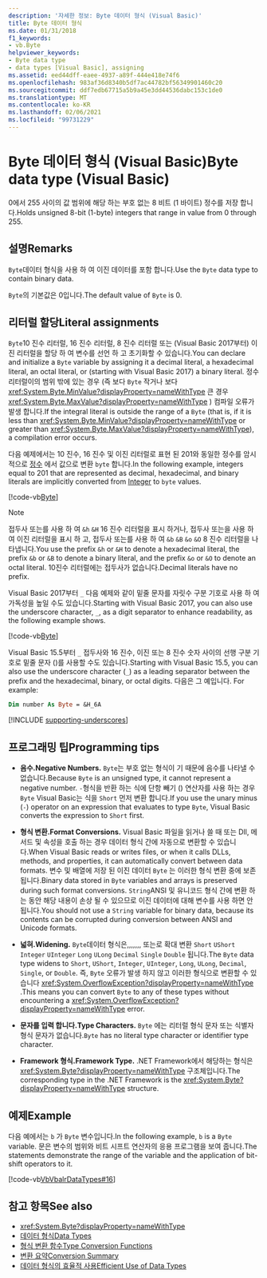 ```yaml
---
description: '자세한 정보: Byte 데이터 형식 (Visual Basic)'
title: Byte 데이터 형식
ms.date: 01/31/2018
f1_keywords:
- vb.Byte
helpviewer_keywords:
- Byte data type
- data types [Visual Basic], assigning
ms.assetid: eed44dff-eaee-4937-a89f-444e418e74f6
ms.openlocfilehash: 983af36d8340b5df7ac44782bf56349901460c20
ms.sourcegitcommit: ddf7edb67715a5b9a45e3dd44536dabc153c1de0
ms.translationtype: MT
ms.contentlocale: ko-KR
ms.lasthandoff: 02/06/2021
ms.locfileid: "99731229"
---
```

# <a name="byte-data-type-visual-basic"></a><span data-ttu-id="c1275-103">Byte 데이터 형식 (Visual Basic)</span><span class="sxs-lookup"><span data-stu-id="c1275-103">Byte data type (Visual Basic)</span></span>

<span data-ttu-id="c1275-104">0에서 255 사이의 값 범위에 해당 하는 부호 없는 8 비트 (1 바이트) 정수를 저장 합니다.</span><span class="sxs-lookup"><span data-stu-id="c1275-104">Holds unsigned 8-bit (1-byte) integers that range in value from 0 through 255.</span></span>

## <a name="remarks"></a><span data-ttu-id="c1275-105">설명</span><span class="sxs-lookup"><span data-stu-id="c1275-105">Remarks</span></span>

<span data-ttu-id="c1275-106">`Byte`데이터 형식을 사용 하 여 이진 데이터를 포함 합니다.</span><span class="sxs-lookup"><span data-stu-id="c1275-106">Use the `Byte` data type to contain binary data.</span></span>  
  
<span data-ttu-id="c1275-107">`Byte`의 기본값은 0입니다.</span><span class="sxs-lookup"><span data-stu-id="c1275-107">The default value of `Byte` is 0.</span></span>

## <a name="literal-assignments"></a><span data-ttu-id="c1275-108">리터럴 할당</span><span class="sxs-lookup"><span data-stu-id="c1275-108">Literal assignments</span></span>

<span data-ttu-id="c1275-109">`Byte`10 진수 리터럴, 16 진수 리터럴, 8 진수 리터럴 또는 (Visual Basic 2017부터) 이진 리터럴을 할당 하 여 변수를 선언 하 고 초기화할 수 있습니다.</span><span class="sxs-lookup"><span data-stu-id="c1275-109">You can declare and initialize a `Byte` variable by assigning it a decimal literal, a hexadecimal literal, an octal literal, or (starting with Visual Basic 2017) a binary literal.</span></span> <span data-ttu-id="c1275-110">정수 리터럴이의 범위 밖에 있는 경우 (즉 보다 `Byte` 작거나 보다 <xref:System.Byte.MinValue?displayProperty=nameWithType> 큰 경우 <xref:System.Byte.MaxValue?displayProperty=nameWithType> ) 컴파일 오류가 발생 합니다.</span><span class="sxs-lookup"><span data-stu-id="c1275-110">If the integral literal is outside the range of a `Byte` (that is, if it is less than <xref:System.Byte.MinValue?displayProperty=nameWithType> or greater than <xref:System.Byte.MaxValue?displayProperty=nameWithType>), a compilation error occurs.</span></span>

<span data-ttu-id="c1275-111">다음 예제에서는 10 진수, 16 진수 및 이진 리터럴로 표현 된 201와 동일한 정수를 암시적으로 [정수](integer-data-type.md) 에서 값으로 변환 `byte` 합니다.</span><span class="sxs-lookup"><span data-stu-id="c1275-111">In the following example, integers equal to 201 that are represented as decimal, hexadecimal, and binary literals are implicitly converted from [Integer](integer-data-type.md) to `byte` values.</span></span>

[!code-vb[Byte](../../../../samples/snippets/visualbasic/language-reference/data-types/numeric-literals.vb#Byte)]

> [!NOTE]
> <span data-ttu-id="c1275-112">접두사 또는를 사용 하 여 `&h` `&H` 16 진수 리터럴을 표시 하거나, 접두사 또는을 사용 하 여 이진 리터럴을 표시 하 고, 접두사 또는를 사용 하 여 `&b` `&B` `&o` `&O` 8 진수 리터럴을 나타냅니다.</span><span class="sxs-lookup"><span data-stu-id="c1275-112">You use the prefix `&h` or `&H` to denote a hexadecimal literal, the prefix `&b` or `&B` to denote a binary literal, and the prefix `&o` or `&O` to denote an octal literal.</span></span> <span data-ttu-id="c1275-113">10진수 리터럴에는 접두사가 없습니다.</span><span class="sxs-lookup"><span data-stu-id="c1275-113">Decimal literals have no prefix.</span></span>

<span data-ttu-id="c1275-114">Visual Basic 2017부터 `_` 다음 예제와 같이 밑줄 문자를 자릿수 구분 기호로 사용 하 여 가독성을 높일 수도 있습니다.</span><span class="sxs-lookup"><span data-stu-id="c1275-114">Starting with Visual Basic 2017, you can also use the underscore character, `_`, as a digit separator to enhance readability, as the following example shows.</span></span>

[!code-vb[Byte](../../../../samples/snippets/visualbasic/language-reference/data-types/numeric-literals.vb#ByteS)]  

<span data-ttu-id="c1275-115">Visual Basic 15.5부터 `_` 접두사와 16 진수, 이진 또는 8 진수 숫자 사이의 선행 구분 기호로 밑줄 문자 ()를 사용할 수도 있습니다.</span><span class="sxs-lookup"><span data-stu-id="c1275-115">Starting with Visual Basic 15.5, you can also use the underscore character (`_`) as a leading separator between the prefix and the hexadecimal, binary, or octal digits.</span></span> <span data-ttu-id="c1275-116">다음은 그 예입니다. </span><span class="sxs-lookup"><span data-stu-id="c1275-116">For example:</span></span>

```vb
Dim number As Byte = &H_6A
```

[!INCLUDE [supporting-underscores](../../../../includes/vb-separator-langversion.md)]

## <a name="programming-tips"></a><span data-ttu-id="c1275-117">프로그래밍 팁</span><span class="sxs-lookup"><span data-stu-id="c1275-117">Programming tips</span></span>

- <span data-ttu-id="c1275-118">**음수.**</span><span class="sxs-lookup"><span data-stu-id="c1275-118">**Negative Numbers.**</span></span> <span data-ttu-id="c1275-119">`Byte`는 부호 없는 형식이 기 때문에 음수를 나타낼 수 없습니다.</span><span class="sxs-lookup"><span data-stu-id="c1275-119">Because `Byte` is an unsigned type, it cannot represent a negative number.</span></span> <span data-ttu-id="c1275-120">`-`형식을 반환 하는 식에 단항 빼기 () 연산자를 사용 하는 경우 `Byte` Visual Basic는 식을 `Short` 먼저 변환 합니다.</span><span class="sxs-lookup"><span data-stu-id="c1275-120">If you use the unary minus (`-`) operator on an expression that evaluates to type `Byte`, Visual Basic converts the expression to `Short` first.</span></span>
  
- <span data-ttu-id="c1275-121">**형식 변환.**</span><span class="sxs-lookup"><span data-stu-id="c1275-121">**Format Conversions.**</span></span> <span data-ttu-id="c1275-122">Visual Basic 파일을 읽거나 쓸 때 또는 Dll, 메서드 및 속성을 호출 하는 경우 데이터 형식 간에 자동으로 변환할 수 있습니다.</span><span class="sxs-lookup"><span data-stu-id="c1275-122">When Visual Basic reads or writes files, or when it calls DLLs, methods, and properties, it can automatically convert between data formats.</span></span> <span data-ttu-id="c1275-123">변수 및 배열에 저장 된 이진 데이터 `Byte` 는 이러한 형식 변환 중에 보존 됩니다.</span><span class="sxs-lookup"><span data-stu-id="c1275-123">Binary data stored in `Byte` variables and arrays is preserved during such format conversions.</span></span> <span data-ttu-id="c1275-124">`String`ANSI 및 유니코드 형식 간에 변환 하는 동안 해당 내용이 손상 될 수 있으므로 이진 데이터에 대해 변수를 사용 하면 안 됩니다.</span><span class="sxs-lookup"><span data-stu-id="c1275-124">You should not use a `String` variable for binary data, because its contents can be corrupted during conversion between ANSI and Unicode formats.</span></span>

- <span data-ttu-id="c1275-125">**넓혀.**</span><span class="sxs-lookup"><span data-stu-id="c1275-125">**Widening.**</span></span> <span data-ttu-id="c1275-126">`Byte`데이터 형식은,,,,,,, 또는로 확대 변환 `Short` `UShort` `Integer` `UInteger` `Long` `ULong` `Decimal` `Single` `Double` 됩니다.</span><span class="sxs-lookup"><span data-stu-id="c1275-126">The `Byte` data type widens to `Short`, `UShort`, `Integer`, `UInteger`, `Long`, `ULong`, `Decimal`, `Single`, or `Double`.</span></span> <span data-ttu-id="c1275-127">즉, `Byte` 오류가 발생 하지 않고 이러한 형식으로 변환할 수 있습니다 <xref:System.OverflowException?displayProperty=nameWithType> .</span><span class="sxs-lookup"><span data-stu-id="c1275-127">This means you can convert `Byte` to any of these types without encountering a <xref:System.OverflowException?displayProperty=nameWithType> error.</span></span>
  
- <span data-ttu-id="c1275-128">**문자를 입력 합니다.**</span><span class="sxs-lookup"><span data-stu-id="c1275-128">**Type Characters.**</span></span> <span data-ttu-id="c1275-129">`Byte` 에는 리터럴 형식 문자 또는 식별자 형식 문자가 없습니다.</span><span class="sxs-lookup"><span data-stu-id="c1275-129">`Byte` has no literal type character or identifier type character.</span></span>

- <span data-ttu-id="c1275-130">**Framework 형식.**</span><span class="sxs-lookup"><span data-stu-id="c1275-130">**Framework Type.**</span></span> <span data-ttu-id="c1275-131">.NET Framework에서 해당하는 형식은 <xref:System.Byte?displayProperty=nameWithType> 구조체입니다.</span><span class="sxs-lookup"><span data-stu-id="c1275-131">The corresponding type in the .NET Framework is the <xref:System.Byte?displayProperty=nameWithType> structure.</span></span>

## <a name="example"></a><span data-ttu-id="c1275-132">예제</span><span class="sxs-lookup"><span data-stu-id="c1275-132">Example</span></span>

 <span data-ttu-id="c1275-133">다음 예에서는 `b` 가 `Byte` 변수입니다.</span><span class="sxs-lookup"><span data-stu-id="c1275-133">In the following example, `b` is a `Byte` variable.</span></span> <span data-ttu-id="c1275-134">문은 변수의 범위와 비트 시프트 연산자의 응용 프로그램을 보여 줍니다.</span><span class="sxs-lookup"><span data-stu-id="c1275-134">The statements demonstrate the range of the variable and the application of bit-shift operators to it.</span></span>

 [!code-vb[VbVbalrDataTypes#16](~/samples/snippets/visualbasic/VS_Snippets_VBCSharp/VbVbalrDataTypes/VB/Class1.vb#16)]  

## <a name="see-also"></a><span data-ttu-id="c1275-135">참고 항목</span><span class="sxs-lookup"><span data-stu-id="c1275-135">See also</span></span>

- <xref:System.Byte?displayProperty=nameWithType>
- [<span data-ttu-id="c1275-136">데이터 형식</span><span class="sxs-lookup"><span data-stu-id="c1275-136">Data Types</span></span>](index.md)
- [<span data-ttu-id="c1275-137">형식 변환 함수</span><span class="sxs-lookup"><span data-stu-id="c1275-137">Type Conversion Functions</span></span>](../functions/type-conversion-functions.md)
- [<span data-ttu-id="c1275-138">변환 요약</span><span class="sxs-lookup"><span data-stu-id="c1275-138">Conversion Summary</span></span>](../keywords/conversion-summary.md)
- [<span data-ttu-id="c1275-139">데이터 형식의 효율적 사용</span><span class="sxs-lookup"><span data-stu-id="c1275-139">Efficient Use of Data Types</span></span>](../../programming-guide/language-features/data-types/efficient-use-of-data-types.md)
